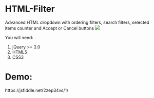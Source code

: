 # HTML-Filter
Advanced HTML dropdown with ordering filters, search filters, selected items counter and Accept or Cancel buttons
<img src="https://i.imgur.com/stC61Xt.png">

You will need:

1. jQuery >= 3.0
2. HTML5
3. CSS3

<h1>Demo:</h1>
https://jsfiddle.net/2zep34vs/1/
